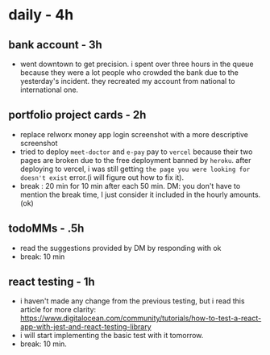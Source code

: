 # daily - 4h

## bank account - 3h

- went downtown to get precision. i spent over three hours in the queue because they were a lot people who crowded the bank due to the yesterday's incident. they recreated my account from national to international one.

## portfolio project cards - 2h

- replace relworx money app login screenshot with a more descriptive screenshot
- tried to deploy `meet-doctor` and `e-pay` pay to `vercel` because their two pages are broken due to the free deployment banned by `heroku`. after deploying to vercel, i was still getting `the page you were looking for doesn't exist` error.(i will figure out how to fix it).
- break : 20 min for 10 min after each 50 min. DM: you don't have to mention the break time, I just consider it included in the hourly amounts.(ok)

## todoMMs - .5h

- read the suggestions provided by DM by responding with ok
- break: 10 min

## react testing - 1h

- i haven't made any change from the previous testing, but i read this article for more clarity: https://www.digitalocean.com/community/tutorials/how-to-test-a-react-app-with-jest-and-react-testing-library
- i will start implementing the basic test with it tomorrow.
- break: 10 min.
